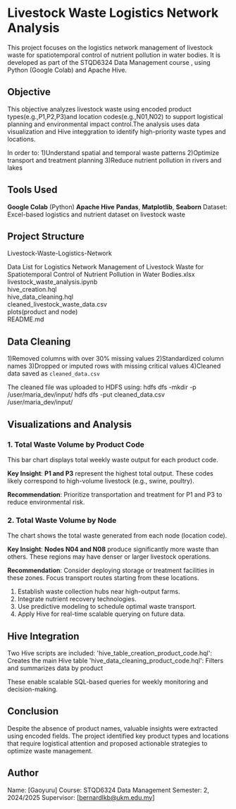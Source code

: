 
# Livestock Waste Logistics Network Analysis

This project focuses on the logistics network management of livestock waste for spatiotemporal control of nutrient pollution in water bodies. It is developed as part of the STQD6324 Data Management course , using Python (Google Colab) and Apache Hive.

## Objective

This objective analyzes livestock waste using encoded product types(e.g.,P1,P2,P3)and location codes(e.g.,N01,N02) to support logistical planning and environmental impact control.The analysis uses data visualization and Hive integgration to identify high-priority waste types and locations.

In order to:
1)Understand spatial and temporal waste patterns
2)Optimize transport and treatment planning
3)Reduce nutrient pollution in rivers and lakes

## Tools Used

**Google Colab** (Python)
**Apache Hive**
**Pandas**, **Matplotlib**, **Seaborn**
Dataset: Excel-based logistics and nutrient dataset on livestock waste


## Project Structure


Livestock-Waste-Logistics-Network

Data List for Logistics Network Management of Livestock Waste for Spatiotemporal Control of Nutrient Pollution in Water Bodies.xlsx
livestock_waste_analysis.ipynb         
hive_creation.hql                      
hive_data_cleaning.hql                 
cleaned_livestock_waste_data.csv      
plots(product and node)                                
README.md                             


## Data Cleaning

1)Removed columns with over 30% missing values
2)Standardized column names
3)Dropped or imputed rows with missing critical values
4)Cleaned data saved as `cleaned_data.csv`

The cleaned file was uploaded to HDFS using:
hdfs dfs -mkdir -p /user/maria_dev/input/
hdfs dfs -put cleaned_data.csv /user/maria_dev/input/


## Visualizations and Analysis

### 1. Total Waste Volume by Product Code

This bar chart displays total weekly waste output for each product code.


**Key Insight**:
**P1 and P3** represent the highest total output.
These codes likely correspond to high-volume livestock (e.g., swine, poultry).

**Recommendation**:
Prioritize transportation and treatment for P1 and P3 to reduce environmental risk.


### 2. Total Waste Volume by Node

The chart shows the total waste generated from each node (location code).

**Key Insight**:
**Nodes N04 and N08** produce significantly more waste than others.
These regions may have denser or larger livestock operations.

**Recommendation**:
Consider deploying storage or treatment facilities in these zones.
Focus transport routes starting from these locations.

1. Establish waste collection hubs near high-output farms.
2. Integrate nutrient recovery technologies.
3. Use predictive modeling to schedule optimal waste transport.
4. Apply Hive for real-time scalable querying on future data.

## Hive Integration

Two Hive scripts are included:
'hive_table_creation_product_code.hql': Creates the main Hive table
'hive_data_cleaning_product_code.hql': Filters and summarizes data by product

These enable scalable SQL-based queries for weekly monitoring and decision-making.


## Conclusion

Despite the absence of product names, valuable insights were extracted using encoded fields. The project identified key product types and locations that require logistical attention and proposed actionable strategies to optimize waste management.



## Author

Name: [Gaoyuru]
Course: STQD6324 Data Management
Semester: 2, 2024/2025
Supervisor: [bernardlkb@ukm.edu.my]
